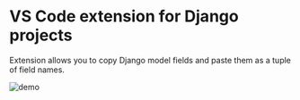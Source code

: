 # VS Code extension for Django projects

Extension allows you to copy Django model fields and paste them as a tuple of field names.

![demo](/demo.gif)
